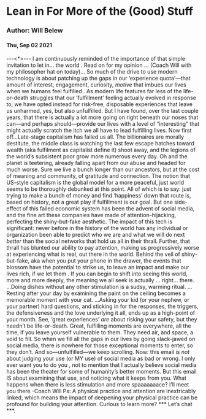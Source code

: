# Lean in For More of the (Good) Stuff
### Author: Will Belew
#### Thu, Sep 02 2021
---<*>---
I am continuously reminded of the importance of that simple invitation to let in… the  world . Read on for my  opinion … (Coach Will with my philosopher hat on today)… So much of the  drive  to use modern technology is about patching up the gaps in our ‘experience quota’—that amount of interest, engagement, curiosity, *motive* that imbues our lives when we humans feel  fulfilled . As modern life features far less of the life-or-death struggles that our ‘fulfillment’ feeling actually evolved in response to, we have opted instead for risk-free, disposable experiences that leave us unharmed, yes, but also unfulfilled. But I have found, over the last couple years, that there is actually a lot more going on right beneath our noses that can—and perhaps should—provide our lives with a level of “interesting” that might actually scratch the itch we all have to lead fulfilling lives. Now first off…Late-stage capitalism has failed us all. The billionaires are morally destitute, the middle class is watching the last few escape hatches toward wealth (aka fulfilment as capitalist define it) shoot away, and the legions of the world’s subsistent poor grow more numerous every day. Oh and the planet is teetering, already falling apart from our abuse and headed for much worse. Sure we live a bunch longer than our ancestors, but at the cost of meaning and community, of gratitude and connection. The notion that US-style capitalism is the global model for a more peaceful, just world seems to be thoroughly debunked at this point. All of which is to say: just trying to make a bunch of money and find ‘happiness’ down that route is, based on history, not a great play if fulfillment is our goal. But one side-effect of this failed economic system has been the advent of social media, and the fine art these companies have made of attention-hijacking, perfecting the shiny-but-fake aesthetic.  The impact of this tech is significant: never before in the history of the world has any individual or organization been able to predict who we are and what we will do next *better* than the social networks that hold us all in their thrall. Further, that thrall has blunted our ability to pay attention, making us progressively worse at experiencing what is real, out  there  in the world. Behind the veil of shiny-but-fake, aka when you put your phone in the drawer, the events that blossom have the potential to strike us, to leave an impact and make our lives rich,  if we let them . If you can begin to shift into seeing this world, more and more deeply, the meaning we all seek is actually … right… there. …Doing dishes without any other stimulation is a sudsy, warming ritual. …Resting after your day by examining the paint on the ceiling becomes a memorable moment with your cat. …Asking your kid (or your nephew, or your partner) hard questions, and sticking in for the responses, the triggers, the defensiveness and the love underlying it all, ends up as a high-point of your month. See, ‘great experiences’ *are* about risking your safety, but they needn’t be life-or-death. Great, fulfilling moments are everywhere, all the time, if you leave yourself vulnerable to them. They need air, and space, a void to fill.  So when we fill all the gaps in our lives by going slack-jawed on social media, there is nowhere for those exceptional moments to enter, so they don’t.  And so—unfulfilled—we keep scrolling. Now: this email is *not* about judging your use (or MY use) of social media as bad or wrong. I only ever want you to do  you , not to mention that I actually believe social media has been the theater for some of humanity’s better moments. But this email IS about examining that use, and noticing what it keeps from you. What happens when there is less stimulation and more spaaaaaaace? I’ll meet you there  -Coach Will Ps: A physical practice and attention are inextricably linked, which means the impact of deepening your physical practice can be profound for building your attention. Curious to learn more? *** Let’s chat ***.
                        